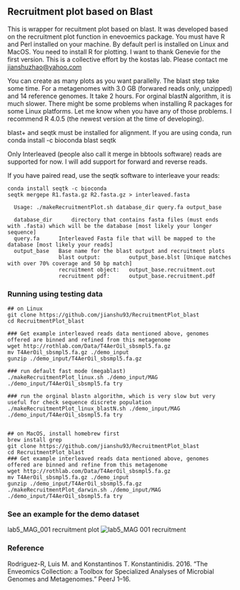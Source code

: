## Recruitment plot based on Blast
This is wrapper for recuitment plot based on blast. It was developed based on the recruitment plot function in enevoemics package. You must have R and Perl installed on your machine. By default perl is installed on Linux and MacOS. You need to install R for plotting. I want to thank Genevie for the first version. This is a collective effort by the kostas lab. Please contact me jianshuzhao@yahoo.com



You can create as many plots as you want parallelly. The blast step take some time. For a metagenomes with 3.0 GB (forwared reads only, unzipped) and 14 reference genomes. It take 2 hours. For orginal blastN algorithm, it is much slower. There might be some problems when installing R packages for some Linux platforms. Let me know when you have any of those problems. I recommend R 4.0.5 (the newest version at the time of developing).

blast+ and seqtk must be installed for alignment. If you are using conda, run conda install -c bioconda blast seqtk

Only Interleaved (people also call it merge in bbtools software) reads are supported for now. I will add support for forward and reverse reads.

If you have paired read, use the seqtk software to interleave your reads:

```
conda install seqtk -c bioconda
seqtk mergepe R1.fasta.gz R2.fasta.gz > interleaved.fasta
```

```
  Usage: ./makeRecruitmentPlot.sh database_dir query.fa output_base

  database_dir      directory that contains fasta files (must ends with .fasta) which will be the database [most likely your longer sequence]
  query.fa      Interleaved Fasta file that will be mapped to the database [most likely your reads]
  output_base   Base name for the blast output and recruitment plots
                blast output:         output_base.blst [Unique matches with over 70% coverage and 50 bp match]
                recruitment object:   output_base.recruitment.out
                recruitment pdf:      output_base.recruitment.pdf
```




### Running using testing data
```
## on Linux
git clone https://github.com/jianshu93/RecruitmentPlot_blast
cd RecruitmentPlot_blast

### Get example interleaved reads data mentioned above, genomes offered are binned and refined from this metagenome
wget http://rothlab.com/Data/T4AerOil_sbsmpl5.fa.gz
mv T4AerOil_sbsmpl5.fa.gz ./demo_input
gunzip ./demo_input/T4AerOil_sbsmpl5.fa.gz

### run default fast mode (megablast)
./makeRecruitmentPlot_linux.sh ./demo_input/MAG ./demo_input/T4AerOil_sbsmpl5.fa try

### run the orginal blastn algorithm, which is very slow but very useful for check sequence discrete population
./makeRecruitmentPlot_linux_blastN.sh ./demo_input/MAG ./demo_input/T4AerOil_sbsmpl5.fa try


## on MacOS, install homebrew first
brew install grep
git clone https://github.com/jianshu93/RecruitmentPlot_blast
cd RecruitmentPlot_blast
### Get example interleaved reads data mentioned above, genomes offered are binned and refine from this metagenome
wget http://rothlab.com/Data/T4AerOil_sbsmpl5.fa.gz
mv T4AerOil_sbsmpl5.fa.gz ./demo_input
gunzip ./demo_input/T4AerOil_sbsmpl5.fa.gz
./makeRecruitmentPlot_darwin.sh ./demo_input/MAG ./demo_input/T4AerOil_sbsmpl5.fa try

```

### See an example for the demo dataset
lab5_MAG_001 recruitment plot
![lab5_MAG 001 recruitment](https://user-images.githubusercontent.com/38149286/124207245-13bbad80-dab3-11eb-84be-ca02ae623a16.jpg)

### Reference

Rodriguez-R, Luis M. and Konstantinos T. Konstantinidis. 2016. “The Enveomics Collection: a Toolbox for Specialized Analyses of Microbial Genomes and Metagenomes.” PeerJ 1–16.
